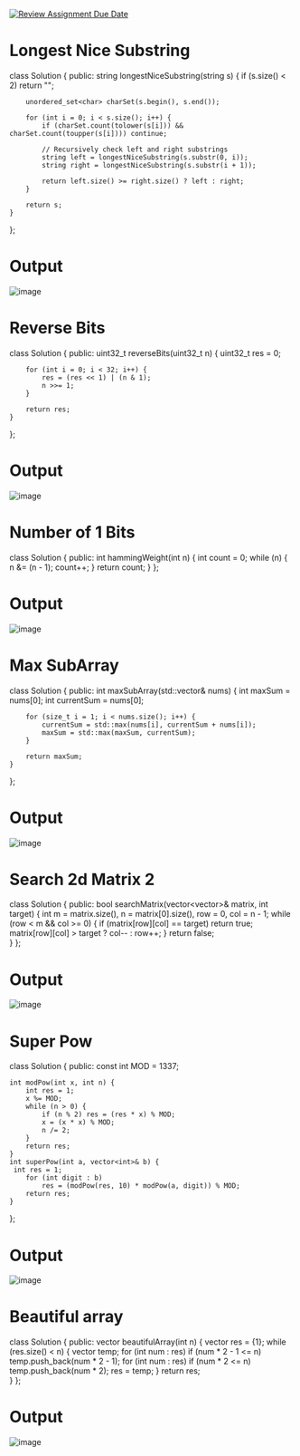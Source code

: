 [![Review Assignment Due Date](https://classroom.github.com/assets/deadline-readme-button-22041afd0340ce965d47ae6ef1cefeee28c7c493a6346c4f15d667ab976d596c.svg)](https://classroom.github.com/a/6wGdpkN5)
# Longest Nice Substring
class Solution {
public:
    string longestNiceSubstring(string s) {
        if (s.size() < 2) return "";

        unordered_set<char> charSet(s.begin(), s.end());

        for (int i = 0; i < s.size(); i++) {
            if (charSet.count(tolower(s[i])) && charSet.count(toupper(s[i]))) continue;
            
            // Recursively check left and right substrings
            string left = longestNiceSubstring(s.substr(0, i));
            string right = longestNiceSubstring(s.substr(i + 1));

            return left.size() >= right.size() ? left : right;
        }
        
        return s; 
    }
};

# Output
![image](https://github.com/user-attachments/assets/5df178ea-5bc0-4cd0-bcc2-c3072ee6c4e2)


# Reverse Bits

class Solution {
public:
    uint32_t reverseBits(uint32_t n) {
        uint32_t res = 0;
        
        for (int i = 0; i < 32; i++) {
            res = (res << 1) | (n & 1); 
            n >>= 1; 
        }
        
        return res;
    }
};


# Output
![image](https://github.com/user-attachments/assets/7a383a0f-c98e-4278-a3c4-6e4e65d2aac1)

# Number of 1 Bits

class Solution {
public:
    int hammingWeight(int n) {
        int count = 0;
        while (n) {
            n &= (n - 1); 
            count++;
        }
        return count;
    }
};


# Output
![image](https://github.com/user-attachments/assets/61c2aa83-bde6-415d-b9e4-d5431086b99d)


# Max SubArray
class Solution {
public:
    int maxSubArray(std::vector<int>& nums) {
        int maxSum = nums[0];
        int currentSum = nums[0];

        for (size_t i = 1; i < nums.size(); i++) {
            currentSum = std::max(nums[i], currentSum + nums[i]);
            maxSum = std::max(maxSum, currentSum);
        }

        return maxSum;
    }
};
# Output
![image](https://github.com/user-attachments/assets/34eb3b2b-de97-4c2c-9e9b-c2f4ee6ae135)


# Search 2d Matrix 2
class Solution {
public:
    bool searchMatrix(vector<vector<int>>& matrix, int target) {
     int m = matrix.size(), n = matrix[0].size(), row = 0, col = n - 1;
        while (row < m && col >= 0) {
            if (matrix[row][col] == target) return true;
            matrix[row][col] > target ? col-- : row++;
        }
        return false;   
    }
};
# Output
![image](https://github.com/user-attachments/assets/efdfeab9-d7a0-4b70-959b-65cef1b3e217)

# Super Pow
class Solution {
public:
const int MOD = 1337;
    
    int modPow(int x, int n) {
        int res = 1;
        x %= MOD;
        while (n > 0) {
            if (n % 2) res = (res * x) % MOD;
            x = (x * x) % MOD;
            n /= 2;
        }
        return res;
    }
    int superPow(int a, vector<int>& b) {
     int res = 1;
        for (int digit : b)
            res = (modPow(res, 10) * modPow(a, digit)) % MOD;
        return res;   
    }
};
# Output
![image](https://github.com/user-attachments/assets/047112cf-a993-40e5-8476-5a942f9bee55)

# Beautiful array
class Solution {
public:
    vector<int> beautifulArray(int n) {
     vector<int> res = {1};
        while (res.size() < n) {
            vector<int> temp;
            for (int num : res) if (num * 2 - 1 <= n) temp.push_back(num * 2 - 1);
            for (int num : res) if (num * 2 <= n) temp.push_back(num * 2);
            res = temp;
        }
        return res;   
    }
};

# Output
![image](https://github.com/user-attachments/assets/46431b47-6f4d-4c87-895f-f50e3ecbec1e)

